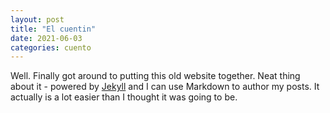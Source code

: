 ```yaml
---
layout: post
title: "El cuentin"
date: 2021-06-03
categories: cuento
---
```


Well. Finally got around to putting this old website together. Neat thing about it - 
powered by [Jekyll](http://jekyllrb.com) and I can use Markdown to author my posts. 
It actually is a lot easier than I thought it was going to be.
